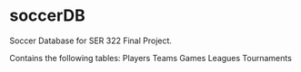 # soccerDB

Soccer Database for SER 322 Final Project. 

Contains the following tables:
Players
Teams
Games
Leagues
Tournaments
